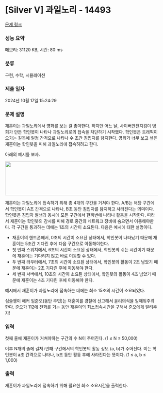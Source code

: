 # [Silver V] 과일노리 - 14493 

[문제 링크](https://www.acmicpc.net/problem/14493) 

### 성능 요약

메모리: 31120 KB, 시간: 80 ms

### 분류

구현, 수학, 시뮬레이션

### 제출 일자

2024년 10월 17일 15:24:29

### 문제 설명

<p>재훈이는 과일노리에서 영화를 보는 걸 좋아한다. 하지만 어느 날, 사이버안전지킴이 병희가 만든 학인봇이 나타나 과일노리로의 접속을 차단하기 시작했다. 학인봇은 트래픽이 오가는 길목에 일정 간격으로 나타나 수 초간 침입자를 탐지한다. 영화가 너무 보고 싶은 재훈이는 학인봇을 피해 과일노리에 접속하려고 한다.</p>

<p>아래의 예시를 보자.</p>

<p style="text-align: center;"><img alt="" src="https://onlinejudgeimages.s3-ap-northeast-1.amazonaws.com/problem/14493/1.png" style="height:111px; width:729px"></p>

<p>재훈이는 과일노리에 접속하기 위해 총 4개의 구간을 거쳐야 한다. A/B는 해당 구간에서 학인봇이 A초 간격으로 나타나, B초 동안 침입자를 탐지하고 사라진다는 의미이다. 학인봇은 침입자 발생과 동시에 모든 구간에서 한꺼번에 나타나 활동을 시작한다. 따라서 재훈이는 학인봇의 감시를 피해 경로 중간의 네트워크 장비에 숨으면서 이동해야한다. 각 구간을 통과하는 데에는 1초의 시간이 소요된다. 다음은 예시에 대한 설명이다.</p>

<ul>
	<li>재훈이의 핸드폰에서, 0초의 시간이 소요된 상태에서, 학인봇이 나타났기 때문에 재훈이는 5초간 기다린 후에 다음 구간으로 이동해야한다.</li>
	<li>첫 번째 스위치에서, 6초의 시간이 소요된 상태에서, 학인봇의 쉬는 시간이기 때문에 재훈이는 기다리지 않고 바로 이동할 수 있다.</li>
	<li>두 번째 라우터에서, 7초의 시간이 소요된 상태에서, 학인봇의 활동이 2초 남았기 때문에 재훈이는 2초 기다린 후에 이동해야 한다.</li>
	<li>세 번째 서버에서, 10초의 시간이 소요된 상태에서, 학인봇의 활동이 4초 남았기 때문에 재훈이는 4초 기다린 후에 이동해야 한다.</li>
</ul>

<p>예시에서 재훈이가 과일노리에 접속하는 데에는 최소 15초의 시간이 소요되었다.</p>

<p>심술쟁이 해커 임준오(동탄 주민)는 재훈이를 경찰에 신고해서 윤리의식을 일깨워주려 한다. 준오가 112에 전화를 거는 동안 재훈이의 최소접속시간을 구해서 준오에게 알려주자!</p>

### 입력 

 <p>첫째 줄에 재훈이가 거쳐야하는 구간의 수 N이 주어진다. (1 ≤ N ≤ 50,000)</p>

<p>이후 N개의 줄에 걸쳐 i번째 구간에서의 학인봇의 활동 정보 (a, b)가 주어진다. 이는 학인봇이 a초 간격으로 나타나, b초 동안 활동 후에 사라진다는 뜻이다. (1 ≤ a, b ≤ 1,000)</p>

### 출력 

 <p>재훈이가 과일노리에 접속하기 위해 필요한 최소 소요시간을 출력한다.</p>


